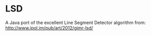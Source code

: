
LSD
======================

A Java port of the excellent Line Segment Detector algorithm from:
http://www.ipol.im/pub/art/2012/gjmr-lsd/
